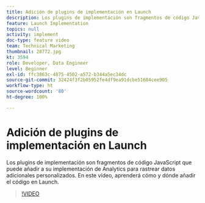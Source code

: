 ```yaml
---
title: Adición de plugins de implementación en Launch
description: Los plugins de implementación son fragmentos de código JavaScript que puede añadir a su implementación de Analytics para rastrear datos adicionales personalizados. En este vídeo, aprenderá cómo y dónde añadir el código en Launch.
feature: Launch Implementation
topics: null
activity: implement
doc-type: feature video
team: Technical Marketing
thumbnail: 28772.jpg
kt: 3594
role: Developer, Data Engineer
level: Beginner
exl-id: ffc3863c-4875-4502-a572-b344a5ec34dc
source-git-commit: 32424f3f2b05952fe4df9ea91dcbe51684cee905
workflow-type: ht
source-wordcount: '80'
ht-degree: 100%

---
```


# Adición de plugins de implementación en Launch

Los plugins de implementación son fragmentos de código JavaScript que puede añadir a su implementación de Analytics para rastrear datos adicionales personalizados. En este vídeo, aprenderá cómo y dónde añadir el código en Launch.

>[!VIDEO](https://video.tv.adobe.com/v/28772/?quality=12&learn=on)
